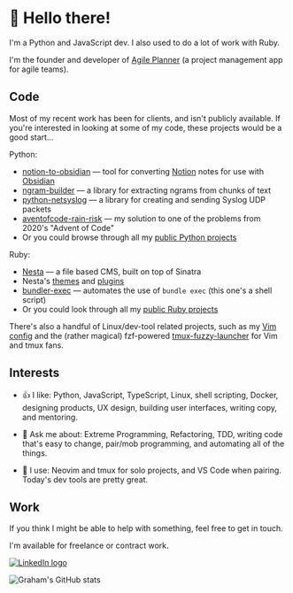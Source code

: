 👋 Hello there! 
===============

I'm a Python and JavaScript dev. I also used to do a lot of work with Ruby.

I'm the founder and developer of [Agile Planner] (a project management app for
agile teams).

[Agile Planner]: https://www.agileplannerapp.com

Code
----

Most of my recent work has been for clients, and isn't publicly available.
If you're interested in looking at some of my code, these projects would be
a good start…

Python:

- [notion-to-obsidian] — tool for converting [Notion] notes for use with
  [Obsidian]
- [ngram-builder] — a library for extracting ngrams from chunks of text
- [python-netsyslog] — a library for creating and sending Syslog UDP packets
- [aventofcode-rain-risk] — my solution to one of the problems from 2020's
  "Advent of Code"
- Or you could browse through all my [public Python projects]

[notion-to-obsidian]: https://github.com/gma/notion-to-obsidian
[Notion]: https://notion.so
[Obsidian]: https://obsidian.md
[ngram-builder]: https://github.com/gma/ngram-builder
[python-netsyslog]: https://github.com/gma/python-netsyslog
[aventofcode-rain-risk]: https://github.com/gma/aventofcode-rain-risk
[public Python projects]: https://github.com/gma?tab=repositories&q=&type=source&language=python&sort=

Ruby:

- [Nesta] — a file based CMS, built on top of Sinatra
- Nesta's [themes] and [plugins]
- [bundler-exec] — automates the use of `bundle exec` (this one's a shell script)
- Or you could look through all my [public Ruby projects]

[Nesta]: https://github.com/gma/nesta
[themes]: https://github.com/gma?tab=repositories&q=nesta-theme&type=public&language=ruby&sort=
[plugins]: https://github.com/gma?tab=repositories&q=nesta-plugin&type=public&language=ruby&sort=
[bundler-exec]: https://github.com/gma/bundler-exec
[public Ruby projects]: https://github.com/gma?tab=repositories&q=&type=source&language=ruby&sort=

There's also a handful of Linux/dev-tool related projects, such as my [Vim config]
and the (rather magical) fzf-powered [tmux-fuzzy-launcher] for Vim and tmux fans.

[Vim config]: https://github.com/gma/nvim-config
[tmux-fuzzy-launcher]: https://github.com/gma/tmux-fuzzy-launcher

Interests
---------

- 👍 I like: Python, JavaScript, TypeScript, Linux, shell scripting, Docker,
  designing products, UX design, building user interfaces, writing copy, and
  mentoring.

- 💬 Ask me about: Extreme Programming, Refactoring, TDD, writing code that's easy
  to change, pair/mob programming, and automating all of the things.

- 🔨 I use: Neovim and tmux for solo projects, and VS Code when pairing. Today's
  dev tools are pretty great.

Work
----

If you think I might be able to help with something, feel free to get in touch.

I'm available for freelance or contract work.

<a href="https://linkedin.com/in/ashtong">![LinkedIn logo](https://img.shields.io/badge/LinkedIn-0077B5?style=for-the-badge&logo=linkedin&logoColor=white "My LinkedIn profile")</a>

![Graham's GitHub stats](https://github-readme-stats.vercel.app/api?username=gma&theme=tokyonight&count_private=true&hide_border=true&show_icons=true&custom_title=My%20GitHub%20Stats)
